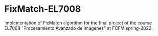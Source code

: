 # FixMatch-EL7008
Implementation of FixMatch algorithm for the final project of the course EL7008 "Procesamiento Avanzado de Imágenes" at FCFM spring-2022.
